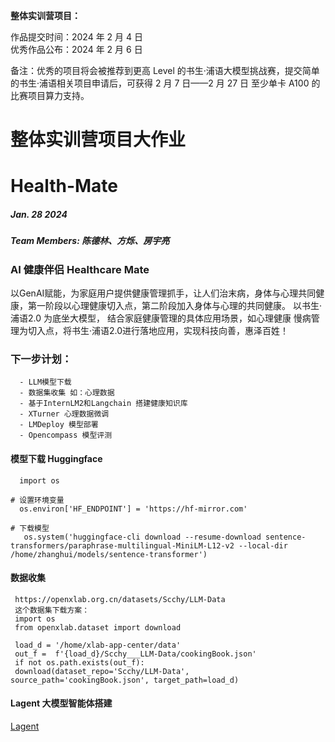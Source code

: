**整体实训营项目：**

作品提交时间：2024 年 2 月 4 日  
优秀作品公布：2024 年 2 月 6 日

备注：优秀的项目将会被推荐到更高 Level 的书生·浦语大模型挑战赛，提交简单的书生·浦语相关项目申请后，可获得 2 月 7 日——2 月 27 日 至少单卡 A100 的比赛项目算力支持。

# **整体实训营项目大作业**  

# Health-Mate
#####  Jan. 28 2024
#####  Team Members:  陈德林、方烁、房宇亮 

### AI 健康伴侣  Healthcare Mate
   以GenAI赋能，为家庭用户提供健康管理抓手，让人们治末病，身体与心理共同健康，第一阶段以心理健康切入点，第二阶段加入身体与心理的共同健康。
   以书生·浦语2.0 为底坐大模型， 结合家庭健康管理的具体应用场景，如心理健康 慢病管理为切入点，将书生·浦语2.0进行落地应用，实现科技向善，惠泽百姓！

### 下一步计划：
      - LLM模型下载
      - 数据集收集 如：心理数据
      - 基于InternLM2和Langchain 搭建健康知识库
      - XTurner 心理数据微调
      - LMDeploy 模型部署
      - Opencompass 模型评测
      
#### 模型下载 Huggingface
      import os

    # 设置环境变量
      os.environ['HF_ENDPOINT'] = 'https://hf-mirror.com'

    # 下载模型
       os.system('huggingface-cli download --resume-download sentence-transformers/paraphrase-multilingual-MiniLM-L12-v2 --local-dir /home/zhanghui/models/sentence-transformer')

#### 数据收集
     https://openxlab.org.cn/datasets/Scchy/LLM-Data 
     这个数据集下载方案：
     import os
     from openxlab.dataset import download

     load_d = '/home/xlab-app-center/data'
     out_f =  f'{load_d}/Scchy___LLM-Data/cookingBook.json'
     if not os.path.exists(out_f):
     download(dataset_repo='Scchy/LLM-Data', source_path='cookingBook.json', target_path=load_d)
     

#### Lagent 大模型智能体搭建
[Lagent](https://github.com/InternLM/InternLM/blob/main/agent/lagent_zh-CN.md) 

